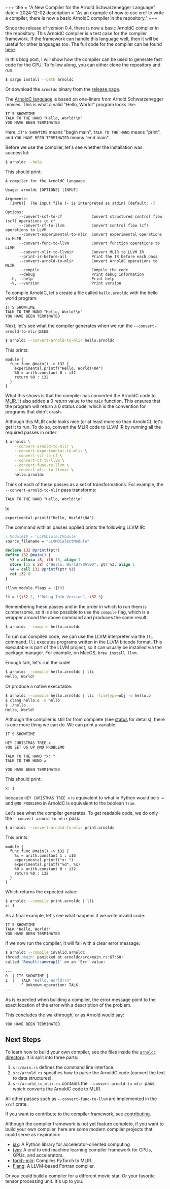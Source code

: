+++
title = "A New Compiler for the Arnold Schwarzenegger Language"
date = 2024-12-02
description = "As an example of how to use xrcf to write a compiler, there is now a basic ArnoldC compiler in the repository."
+++

Since the release of version 0.4, there is now a basic ArnoldC compiler in the repository.
This ArnoldC compiler is a test case for the compiler framework.
If the framework can handle this language well, then it will be useful for other languages too.
The full code for the compiler can be found [here](https://github.com/rikhuijzer/xrcf/tree/v0.4.0/arnoldc).

In this blog post, I will show how the compiler can be used to generate fast code for the CPU.
To follow along, you can either clone the repository and run:
```sh
$ cargo install --path arnoldc
```
Or download the `arnoldc` binary from the [release page](https://github.com/rikhuijzer/xrcf/releases/tag/v0.5.0).

The [ArnoldC language](https://github.com/lhartikk/ArnoldC) is based on one-liners from Arnold Schwarzenegger movies.
This is what a valid "Hello, World!" program looks like:

```arnoldc
IT'S SHOWTIME
TALK TO THE HAND "Hello, World!\n"
YOU HAVE BEEN TERMINATED
```

Here, `IT'S SHOWTIME` means "begin main", `TALK TO THE HAND` means "print", and `YOU HAVE BEEN TERMINATED` means "end main".

Before we use the compiler, let's see whether the installation was successful:

```sh
$ arnoldc --help
```

This should print:

```text
A compiler for the ArnoldC language

Usage: arnoldc [OPTIONS] [INPUT]

Arguments:
  [INPUT]  The input file (- is interpreted as stdin) [default: -]

Options:
      --convert-scf-to-cf             Convert structured control flow (scf) operations to cf
      --convert-cf-to-llvm            Convert control flow (cf) operations to LLVM
      --convert-experimental-to-mlir  Convert experimental operations to MLIR
      --convert-func-to-llvm          Convert function operations to LLVM
      --convert-mlir-to-llvmir        Convert MLIR to LLVM IR
      --print-ir-before-all           Print the IR before each pass
      --convert-arnold-to-mlir        Convert ArnoldC operations to MLIR
      --compile                       Compile the code
      --debug                         Print debug information
  -h, --help                          Print help
  -V, --version                       Print version
```

To compile ArnoldC, let's create a file called `hello.arnoldc` with the hello world program:

```arnoldc
IT'S SHOWTIME
TALK TO THE HAND "Hello, World!\n"
YOU HAVE BEEN TERMINATED
```

Next, let's see what the compiler generates when we run the `--convert-arnold-to-mlir` pass:

```sh
$ arnoldc --convert-arnold-to-mlir hello.arnoldc
```

This prints:

```mlir
module {
  func.func @main() -> i32 {
    experimental.printf("Hello, World!\0A")
    %0 = arith.constant 0 : i32
    return %0 : i32
  }
}
```

What this shows is that the compiler has converted the ArnoldC code to [MLIR](https://mlir.llvm.org/).
It also added a 0 return value to the `main` function.
This ensures that the program will return a 0 status code, which is the convention for programs that didn't crash.

Although this MLIR code looks nice (or at least more so than ArnoldC), let's get it to run.
To do so, convert the MLIR code to LLVM IR by running all the required passes in order:

```sh
$ arnoldc \
    --convert-arnold-to-mlir \
    --convert-experimental-to-mlir \
    --convert-scf-to-cf \
    --convert-cf-to-llvm \
    --convert-func-to-llvm \
    --convert-mlir-to-llvmir \
    hello.arnoldc
```

Think of each of these passes as a set of transformations.
For example, the `--convert-arnold-to-mlir` pass transforms:
```arnoldc
TALK TO THE HAND "Hello, World!\n"
```
to
```mlir
experimental.printf("Hello, World!\0A")
```

The command with all passes applied prints the following LLVM IR:

```llvm
; ModuleID = 'LLVMDialectModule'
source_filename = "LLVMDialectModule"

declare i32 @printf(ptr)
define i32 @main() {
  %3 = alloca i8, i16 15, align 1
  store [15 x i8] c"Hello, World!\0A\00", ptr %3, align 1
  %4 = call i32 @printf(ptr %3)
  ret i32 0
}

!llvm.module.flags = !{!0}

!0 = !{i32 2, !"Debug Info Version", i32 3}
```

Remembering these passes and in the order in which to run them is cumbersome, so it is also possible to use the `compile` flag, which is a wrapper around the above command and produces the same result:

```sh
$ arnoldc --compile hello.arnoldc
```

To run our compiled code, we can use the LLVM interpreter via the `lli` command.
`lli` executes programs written in the LLVM bitcode format.
This executable is part of the LLVM project, so it can usually be installed via the package manager.
For example, on MacOS, `brew install llvm`.

Enough talk, let's run the code!

```sh
$ arnoldc --compile hello.arnoldc | lli
Hello, World!
```

Or produce a native executable:

```sh
$ arnoldc --compile hello.arnoldc | llc -filetype=obj -o hello.o
$ clang hello.o -o hello
$ ./hello
Hello, World!
```

Although the compiler is still far from complete (see [status](/#status) for details), there is one more thing we can do.
We can print a variable:

```arnoldc
IT'S SHOWTIME

HEY CHRISTMAS TREE x
YOU SET US UP @NO PROBLEMO

TALK TO THE HAND "x: "
TALK TO THE HAND x

YOU HAVE BEEN TERMINATED
```
This should print:

```text
x: 1
```
because `HEY CHRISTMAS TREE x` is equivalent to what in Python would be `x =` and `@NO PROBLEMO` in ArnoldC is equivalent to the boolean `True`.

Let's see what the compiler generates.
To get readable code, we do only the `--convert-arnold-to-mlir` pass:

```sh
$ arnoldc --convert-arnold-to-mlir print.arnoldc
```

This prints:

```mlir
module {
  func.func @main() -> i32 {
    %x = arith.constant 1 : i16
    experimental.printf("x: ")
    experimental.printf("%d", %x)
    %0 = arith.constant 0 : i32
    return %0 : i32
  }
}
```

Which returns the expected value:

```sh
$ arnoldc --compile print.arnoldc | lli
x: 1
```

As a final example, let's see what happens if we write invalid code:

```arnoldc
IT'S SHOWTIME
TALK "Hello, World!"
YOU HAVE BEEN TERMINATED
```

If we now run the compiler, it will fail with a clear error message:

```sh
$ arnoldc --compile invalid.arnoldc
thread 'main' panicked at arnoldc/src/main.rs:67:60:
called `Result::unwrap()` on an `Err` value: 

---
0  | ITS SHOWTIME {
1  |   TALK "Hello, World!\n"
       ^ Unknown operation: TALK
---
```

As is expected when building a compiler, the error message point to the exact location of the error with a description of the problem.

This concludes the walkthrough, or as Arnold would say:

```text
YOU HAVE BEEN TERMINATED
```

## Next Steps

To learn how to build your own compiler, see the files inside the [`arnoldc` directory](https://github.com/rikhuijzer/xrcf/tree/v0.5.0/arnoldc).
It is split into three parts:

1. `src/main.rs` defines the command line interface.
1. `src/arnold.rs` specifies how to parse the ArnoldC code (convert the text to data structures).
1. `src/arnold_to_mlir.rs` contains the `--convert-arnold-to-mlir` pass, which converts the ArnoldC code to MLIR.

All other passes such as `--convert-func-to-llvm` are implemented in the `xrcf` crate.

If you want to contribute to the compiler framework, see [contributing](/contributing).

Although the compiler framework is not yet feature complete, if you want to build your own compiler, here are some modern compiler projects that could serve as inspiration:

- [jax](https://github.com/jax-ml/jax): A Python library for accelerator-oriented computing
- [tvm](https://tvm.apache.org/): A end to end machine learning compiler framework for CPUs, GPUs, and accelerators.
- [torch-mlir](https://github.com/llvm/torch-mlir): Compiles PyTorch to MLIR.
- [Flang](https://flang.llvm.org/docs/): A LLVM-based Fortran compiler.

Or you could build a compiler for a different movie star.
Or your favorite tensor processing unit.
It's up to you.
